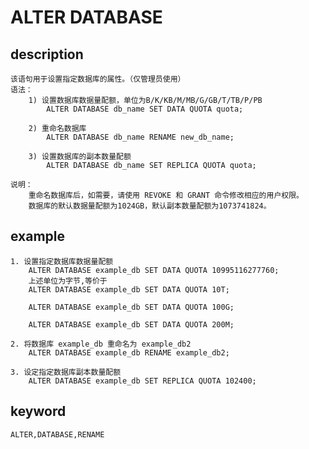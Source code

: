 <!-- 
Licensed to the Apache Software Foundation (ASF) under one
or more contributor license agreements.  See the NOTICE file
distributed with this work for additional information
regarding copyright ownership.  The ASF licenses this file
to you under the Apache License, Version 2.0 (the
"License"); you may not use this file except in compliance
with the License.  You may obtain a copy of the License at

  http://www.apache.org/licenses/LICENSE-2.0

Unless required by applicable law or agreed to in writing,
software distributed under the License is distributed on an
"AS IS" BASIS, WITHOUT WARRANTIES OR CONDITIONS OF ANY
KIND, either express or implied.  See the License for the
specific language governing permissions and limitations
under the License.
-->

# ALTER DATABASE
## description
    该语句用于设置指定数据库的属性。（仅管理员使用）
    语法：
        1) 设置数据库数据量配额，单位为B/K/KB/M/MB/G/GB/T/TB/P/PB
            ALTER DATABASE db_name SET DATA QUOTA quota;
            
        2) 重命名数据库
            ALTER DATABASE db_name RENAME new_db_name;
            
        3) 设置数据库的副本数量配额
            ALTER DATABASE db_name SET REPLICA QUOTA quota; 
            
    说明：
        重命名数据库后，如需要，请使用 REVOKE 和 GRANT 命令修改相应的用户权限。
        数据库的默认数据量配额为1024GB，默认副本数量配额为1073741824。

## example
    1. 设置指定数据库数据量配额
        ALTER DATABASE example_db SET DATA QUOTA 10995116277760;
        上述单位为字节,等价于
        ALTER DATABASE example_db SET DATA QUOTA 10T;

        ALTER DATABASE example_db SET DATA QUOTA 100G;

        ALTER DATABASE example_db SET DATA QUOTA 200M;

    2. 将数据库 example_db 重命名为 example_db2
        ALTER DATABASE example_db RENAME example_db2;
        
    3. 设定指定数据库副本数量配额
        ALTER DATABASE example_db SET REPLICA QUOTA 102400; 

## keyword
    ALTER,DATABASE,RENAME
    
